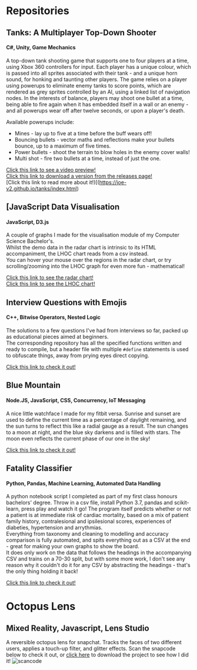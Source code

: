 # Repositories    
    
## Tanks: A Multiplayer Top-Down Shooter  
#### C#, Unity, Game Mechanics   
A top-down tank shooting game that supports one to four players at a time, using Xbox 360 controllers for input. Each player has a unique colour, which is passed into all sprites associated with their tank - and a unique horn sound, for honking and taunting other players. The game relies on a player using powerups to eliminate enemy tanks to score points, which are rendered as grey sprites controlled by an AI, using a linked list of navigation nodes. In the interests of balance, players may shoot one bullet at a time, being able to fire again when it has embedded itself in a wall or an enemy - and all powerups wear off after twelve seconds, or upon a player's death.      
   
Available powerups include:    
- Mines - lay up to five at a time before the buff wears off!    
- Bouncing bullets - vector maths and reflections make your bullets bounce, up to a maximum of five times.   
- Power bullets - shoot the terrain to blow holes in the enemy cover walls!   
- Multi shot - fire two bullets at a time, instead of just the one.   
      
[Click this link to see a video preview!](https://www.youtube.com/watch?v=vEWkxCHSLh8&feature=youtu.be)   
[Click this link to download a version from the releases page!](https://github.com/Joe-V2/tanks/releases/tag/v1.0.0)   
[Click this link to read more about it!)[(https://joe-v2.github.io/tanks/index.html)      
    
    
    
## [JavaScript Data Visualisation  
#### JavaScript, D3.js  
A couple of graphs I made for the visualisation module of my Computer Science Bachelor's.  
Whilst the demo data in the radar chart is intrinsic to its HTML accompaniment, the LHOC chart reads from a csv instead.    
You can hover your mouse over the regions in the radar chart, or try scrolling/zooming into the LHOC graph for even more fun - mathematical!
  
[Click this link to see the radar chart!](<https://Joe-V2.github.io/assets/Radar Files/radar.htm>)  
[Click this link to see the LHOC chart!](<https://Joe-V2.github.io/assets/Box Plot Files/index.html>)  
  
  

## Interview Questions with Emojis
#### C++, Bitwise Operators, Nested Logic
The solutions to a few questions I've had from interviews so far, packed up as educational pieces aimed at beginners.     
The corresponding repository has all the specified functions written and ready to compile, but a header file with multiple `#define` statements is used to obfuscate things, away from prying eyes direct copying.  

[Click this link to check it out!](https://Joe-V2.github.io/Interview-Questions-with-Emojis/index.html)  
  
  

## Blue Mountain
#### Node.JS, JavaScript, CSS, Concurrency, IoT Messaging
A nice little watchface I made for my fitbit versa.
Sunrise and sunset are used to define the current time as a percentage of daylight remaining, and the sun turns to reflect this like a radial gauge as a result.
The sun changes to a moon at night, and the blue sky darkens and is filled with stars.
The moon even reflects the current phase of our one in the sky! 
  
[Click this link to check it out!](https://Joe-V2.github.io/Blue-Mountain/index.html)  
    

## Fatality Classifier
#### Python, Pandas, Machine Learning, Automated Data Handling
A python notebook script I completed as part of my first class honours bachelors' degree. Throw in a csv file, install Python 3.7, pandas and scikit-learn, press play and watch it go!
The program itself predicts whether or not a patient is at immediate risk of cardiac mortality, based on a mix of patient family history, contralesional and ipsilesional scores, experiences of diabeties, hypertension and arrythmias.  
Everything from taxonomy and cleaning to modelling and accuracy comparison is fully automated, and spits everything out as a CSV at the end - great for making your own graphs to show the board.  
It does only work on the data that follows the headings in the accompanying CSV and trains on a 70-30 split, but with some more work, I don't see any reason why it couldn't do it for any CSV by abstracting the headings - that's the only thing holding it back!


[Click this link to check it out!](https://Joe-V2.github.io/Fatality-Classifier/index.html)


# Octopus Lens
## Mixed Reality, Javascript, Lens Studio
A reversible octopus lens for snapchat. Tracks the faces of two different users, applies a touch-up filter, and glitter effects.
Scan the snapcode below to check it out, or [click here](https://github.com/Joe-V2/Octopus-Lens) to download the project to see how I did it!
![scancode](https://images-ext-2.discordapp.net/external/x6R8tdudbPh4T1bC_fuT4X4-ISMj3ci66srnyGW5Yoo/%3Fv%3D1/https/lens.snapchat.com/218823196a6545ef9c2f76dc39514da1/preview/facebook.png)

